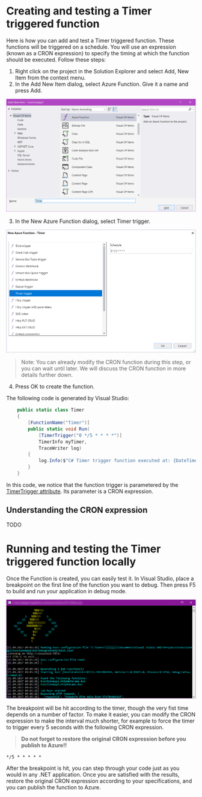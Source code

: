 # Creating and testing a Timer triggered function

Here is how you can add and test a Timer triggered function. These functions will be triggered on a schedule. You will use an expression (known as a CRON expression) to specify the timing at which the function should be executed. Follow these steps:

1. Right click on the project in the Solution Explorer and select Add, New Item from the context menu.
2. In the Add New Item dialog, select Azure Function. Give it a name and press Add.

![Add New Item](/Doc/Img/creating-testing-functions/2017-10-18_07-03-51.png)

3. In the New Azure Function dialog, select Timer trigger.

![New Timer Trigger](/Doc/Img/creating-testing-functions/2017-10-18_07-04-54.png)

> Note: You can already modify the CRON function during this step, or you can wait until later. We will discuss the CRON function in more details further down.

4. Press OK to create the function.

The following code is generated by Visual Studio:

```CS
    public static class Timer
    {
        [FunctionName("Timer")]
        public static void Run(
            [TimerTrigger("0 */5 * * * *")]
            TimerInfo myTimer, 
            TraceWriter log)
        {
            log.Info($"C# Timer trigger function executed at: {DateTime.Now}");
        }
    }

```

In this code, we notice that the function trigger is parametered by the [TimerTrigger attribute](TODO). Its parameter is a CRON expression.

## Understanding the CRON expression

TODO

# Running and testing the Timer triggered function locally

Once the Function is created, you can easily test it. In Visual Studio, place a breakpoint on the first line of the function you want to debug. Then press F5 to build and run your application in debug mode.

![Debugging an Azure Function locally](/Doc/Img/creating-testing-functions/2017-09-21_17-05-44.png)

The breakpoint will be hit according to the timer, though the very fist time depends on a number of factor. To make it easier, you can modify the CRON expression to make the interval much shorter, for example to force the timer to trigger every 5 seconds with the following CRON expression.

> **Do not forget to restore the original CRON expression before you publish to Azure!!**

```
*/5 * * * * *
```

After the breakpoint is hit, you can step through your code just as you would in any .NET application. Once you are satisfied with the results, restore the original CRON expression according to your specifications, and you can publish the function to Azure.